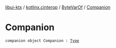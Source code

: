 [libui-ktx](../../index.md) / [kotlinx.cinterop](../index.md) / [ByteVarOf](index.md) / [Companion](./-companion.md)

# Companion

`companion object Companion : `[`Type`](../-c-primitive-var/-type/index.md)
